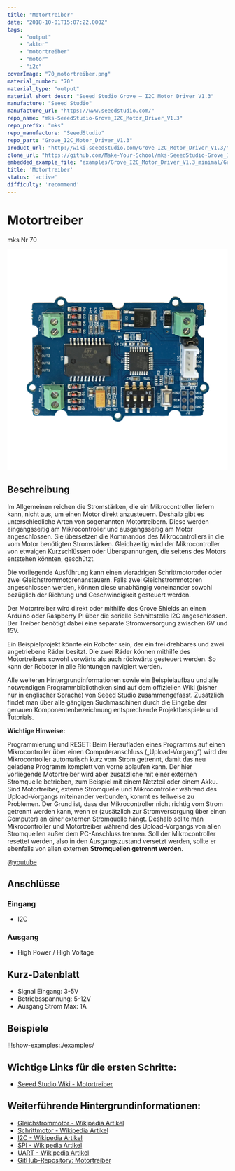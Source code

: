 ```yaml
---
title: "Motortreiber"
date: "2018-10-01T15:07:22.000Z"
tags: 
    - "output"
    - "aktor"
    - "motortreiber"
    - "motor"
    - "i2c"
coverImage: "70_motortreiber.png"
material_number: "70"
material_type: "output"
material_short_descr: "Seeed Studio Grove – I2C Motor Driver V1.3"
manufacture: "Seeed Studio"
manufacture_url: "https://www.seeedstudio.com/"
repo_name: "mks-SeeedStudio-Grove_I2C_Motor_Driver_V1.3"
repo_prefix: "mks"
repo_manufacture: "SeeedStudio"
repo_part: "Grove_I2C_Motor_Driver_V1.3"
product_url: "http://wiki.seeedstudio.com/Grove-I2C_Motor_Driver_V1.3/"
clone_url: "https://github.com/Make-Your-School/mks-SeeedStudio-Grove_I2C_Motor_Driver_V1.3.git"
embedded_example_file: "examples/Grove_I2C_Motor_Driver_V1.3_minimal/Grove_I2C_Motor_Driver_V1.3_minimal.ino"
title: 'Motortreiber'
status: 'active'
difficulty: 'recommend'
---
```



# Motortreiber

mks Nr 70

![Motortreiber](./70_motortreiber.png)

## Beschreibung
Im Allgemeinen reichen die Stromstärken, die ein Mikrocontroller liefern kann, nicht aus, um einen Motor direkt anzusteuern. 
Deshalb gibt es unterschiedliche Arten von sogenannten Motortreibern. 
Diese werden eingangsseitig am Mikrocontroller und ausgangsseitig am Motor angeschlossen. 
Sie übersetzen die Kommandos des Mikrocontrollers in die vom Motor benötigten Stromstärken. 
Gleichzeitig wird der Mikrocontroller von etwaigen Kurzschlüssen oder Überspannungen, die seitens des Motors entstehen könnten, geschützt.

<!-- more_details -->

Die vorliegende Ausführung kann einen vieradrigen Schrittmotoroder oder zwei Gleichstrommotorenansteuern. 
Falls zwei Gleichstrommotoren angeschlossen werden, können diese unabhängig voneinander sowohl bezüglich der Richtung und Geschwindigkeit gesteuert werden.

Der Motortreiber wird direkt oder mithilfe des Grove Shields an einen Arduino oder Raspberry Pi über die serielle Schnittstelle I2C  angeschlossen. Der Treiber benötigt dabei eine separate Stromversorgung zwischen 6V und 15V.

Ein Beispielprojekt könnte ein Roboter sein, der ein frei drehbares und zwei angetriebene Räder besitzt. Die zwei Räder können mithilfe des Motortreibers sowohl vorwärts als auch rückwärts gesteuert werden. So kann der Roboter in alle Richtungen navigiert werden.

Alle weiteren Hintergrundinformationen sowie ein Beispielaufbau und alle notwendigen Programmbibliotheken sind auf dem offiziellen Wiki (bisher nur in englischer Sprache) von Seeed Studio zusammengefasst. Zusätzlich findet man über alle gängigen Suchmaschinen durch die Eingabe der genauen Komponentenbezeichnung entsprechende Projektbeispiele und Tutorials.

**Wichtige Hinweise:**

Programmierung und RESET: Beim Heraufladen eines Programms auf einen Mikrocontroller über einen Computeranschluss („Upload-Vorgang“) wird der Mikrocontroller automatisch kurz vom Strom getrennt, damit das neu geladene Programm komplett von vorne ablaufen kann. Der hier vorliegende Motortreiber wird aber zusätzliche mit einer externen Stromquelle betrieben, zum Beispiel mit einem Netzteil oder einem Akku. Sind Motortreiber, externe Stromquelle und Mikrocontroller während des Upload-Vorgangs miteinander verbunden, kommt es teilweise zu Problemen. Der Grund ist, dass der Mikrocontroller nicht richtig vom Strom getrennt werden kann, wenn er (zusätzlich zur Stromversorgung über einen Computer) an einer externen Stromquelle hängt. Deshalb sollte man Mikrocontroller und Motortreiber während des Upload-Vorgangs von allen Stromquellen außer dem PC-Anschluss trennen. Soll der Mikrocontroller resettet werden, also in den Ausgangszustand versetzt werden, sollte er ebenfalls von allen externen **Stromquellen getrennt werden**.


@[youtube](https://www.youtube.com/watch?v=wVxcmO2YuxA)


## Anschlüsse

### Eingang

-   I2C

### Ausgang

-   High Power / High Voltage

## Kurz-Datenblatt

-   Signal Eingang: 3-5V
-   Betriebsspannung: 5-12V
-   Ausgang Strom Max: 1A 

## Beispiele

!!!show-examples:./examples/

## Wichtige Links für die ersten Schritte:

- [Seeed Studio Wiki - Motortreiber](http://wiki.seeedstudio.com/Grove-I2C_Motor_Driver_V1.3/)

## Weiterführende Hintergrundinformationen:

- [Gleichstrommotor - Wikipedia Artikel](https://de.wikipedia.org/wiki/Gleichstrommaschine)
- [Schrittmotor - Wikipedia Artikel](https://de.wikipedia.org/wiki/Schrittmotor)
- [I2C - Wikipedia Artikel](https://de.wikipedia.org/wiki/I%C2%B2C)
- [SPI - Wikipedia Artikel](https://de.wikipedia.org/wiki/Serial_Peripheral_Interface)
- [UART - Wikipedia Artikel](https://de.wikipedia.org/wiki/Universal_Asynchronous_Receiver_Transmitter)
- [GitHub-Repository: Motortreiber](https://github.com/MakeYourSchool/70-Motortreiber)



